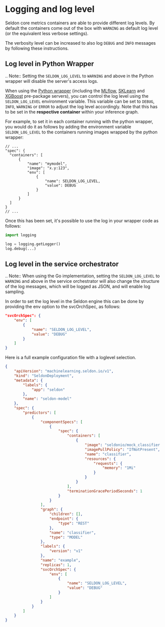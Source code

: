 # Logging and log level

Seldon core metrics containers are able to provide different log levels. 
By default the containers come out of the box with `WARNING` as default log
level (or the equivalent less verbose settings).

The verbosity level can be increased to also log `DEBUG` and `INFO` messages by
following these instructions.

## Log level in Python Wrapper

.. Note:: 
   Setting the ``SELDON_LOG_LEVEL`` to ``WARNING`` and above in the Python
   wrapper will disable the server's access logs.

When using the [Python wrapper](../python) (including the
[MLflow](../servers/mlflow), [SKLearn](../servers/sklearn) and
[XGBoost](../servers/xgboost) pre-package servers), you can control the log
level using the `SELDON_LOG_LEVEL` environment variable.
This variable can be set to `DEBUG`, `INFO`, `WARNING` or `ERROR` to adjust the
log level accordingly.
Note that this has to be set in the **respective container** within your
inference graph.

For example, to set it in each container running with the python wrapper, you
would do it as follows by adding the environment variable `SELDON_LOG_LEVEL` to
the containers running images wrapped by the python wrapper:

```jsonc
// ...
"spec": {
  "containers": [
      { 
          "name": "mymodel",
          "image": "x.y:123",
          "env": [
              {
                  "name": SELDON_LOG_LEVEL,
                  "value": DEBUG
              }
          ]
      }
  ]
}
// ...
```

Once this has been set, it's possible to use the log in your wrapper code as follows:

```python
import logging

log = logging.getLogger()
log.debug(...)
```

## Log level in the service orchestrator

.. Note:: 
   When using the Go implementation, setting the ``SELDON_LOG_LEVEL`` to
   ``WARNING`` and above in the service orchestrator will also change the
   structure of the log messages, which will be logged as JSON, and will enable
   log sampling.

In order to set the log level in the Seldon engine this can be done by
providing the env option to the svcOrchSpec, as follows:

```json
"svcOrchSpec": {
    "env": [
        {
            "name": "SELDON_LOG_LEVEL",
            "value": "DEBUG"
        }
    ]
}
```

Here is a full example configuration file with a loglevel selection.

```json
{    
    "apiVersion": "machinelearning.seldon.io/v1",
    "kind": "SeldonDeployment",
    "metadata": {
        "labels": {
            "app": "seldon"
        },
        "name": "seldon-model"
    },
    "spec": {
        "predictors": [
            {
                "componentSpecs": [
                    {
                        "spec": {
                            "containers": [
                                {
                                    "image": "seldonio/mock_classifier:1.0",
                                    "imagePullPolicy": "IfNotPresent",
                                    "name": "classifier",
                                    "resources": {
                                        "requests": {
                                            "memory": "1Mi"
                                        }
                                    }
                                }
                            ],
                            "terminationGracePeriodSeconds": 1
                        }
                    }
                ],
                "graph": {
                    "children": [],
                    "endpoint": {
                        "type": "REST"
                    },
                    "name": "classifier",
                    "type": "MODEL"
                },
                "labels": {
                    "version": "v1"
                },
                "name": "example",
                "replicas": 1,
                "svcOrchSpec": {
                    "env": [
                        {
                            "name": "SELDON_LOG_LEVEL",
                            "value": "DEBUG"
                        }
                    ]
                }
            }
        ]
    }
}
```

